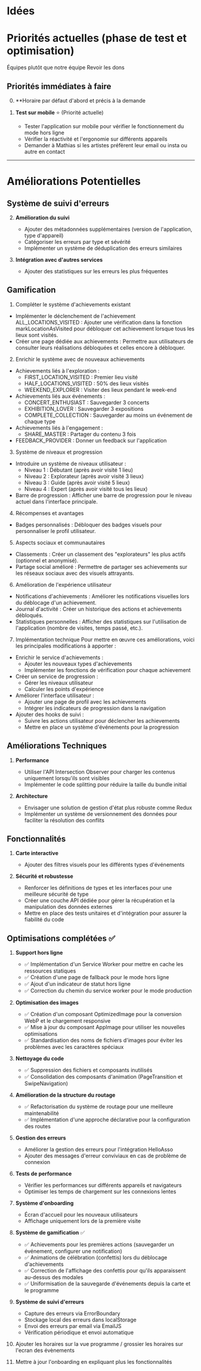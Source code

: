
# Idées 

# Priorités actuelles (phase de test et optimisation)

Équipes plutôt que notre équipe 
Revoir les dons 

## Priorités immédiates à faire 

0. **Horaire par défaut d'abord et précis à la demande 

1. **Test sur mobile** ⭐ (Priorité actuelle)
   - Tester l'application sur mobile pour vérifier le fonctionnement du mode hors ligne
   - Vérifier la réactivité et l'ergonomie sur différents appareils
   - Demander à Mathias si les artistes préfèrent leur email ou insta ou autre en contact

--------------------------
# Améliorations Potentielles 

## Système de suivi d'erreurs


2. **Amélioration du suivi**
   * Ajouter des métadonnées supplémentaires (version de l'application, type d'appareil)
   * Catégoriser les erreurs par type et sévérité
   * Implémenter un système de déduplication des erreurs similaires

3. **Intégration avec d'autres services**
   * Ajouter des statistiques sur les erreurs les plus fréquentes


## Gamification

1. Compléter le système d'achievements existant
* Implémenter le déclenchement de l'achievement ALL_LOCATIONS_VISITED : Ajouter une vérification dans la fonction markLocationAsVisited pour débloquer cet achievement lorsque tous les lieux sont visités.
* Créer une page dédiée aux achievements : Permettre aux utilisateurs de consulter leurs réalisations débloquées et celles encore à débloquer.

2. Enrichir le système avec de nouveaux achievements
* Achievements liés à l'exploration :
   * FIRST_LOCATION_VISITED : Premier lieu visité
   * HALF_LOCATIONS_VISITED : 50% des lieux visités
   * WEEKEND_EXPLORER : Visiter des lieux pendant le week-end
* Achievements liés aux événements :
   * CONCERT_ENTHUSIAST : Sauvegarder 3 concerts
   * EXHIBITION_LOVER : Sauvegarder 3 expositions
   * COMPLETE_COLLECTION : Sauvegarder au moins un événement de chaque type
* Achievements liés à l'engagement :
   * SHARE_MASTER : Partager du contenu 3 fois
* FEEDBACK_PROVIDER : Donner un feedback sur l'application

3. Système de niveaux et progression
* Introduire un système de niveaux utilisateur :
   * Niveau 1 : Débutant (après avoir visité 1 lieu)
   * Niveau 2 : Explorateur (après avoir visité 3 lieux)
   * Niveau 3 : Guide (après avoir visité 5 lieux)
   * Niveau 4 : Expert (après avoir visité tous les lieux)
* Barre de progression : Afficher une barre de progression pour le niveau actuel dans l'interface principale.

4. Récompenses et avantages
* Badges personnalisés : Débloquer des badges visuels pour personnaliser le profil utilisateur.

5. Aspects sociaux et communautaires
* Classements : Créer un classement des "explorateurs" les plus actifs (optionnel et anonymisé).
* Partage social amélioré : Permettre de partager ses achievements sur les réseaux sociaux avec des visuels attrayants.

6. Amélioration de l'expérience utilisateur
* Notifications d'achievements : Améliorer les notifications visuelles lors du déblocage d'un achievement.
* Journal d'activité : Créer un historique des actions et achievements débloqués.
* Statistiques personnelles : Afficher des statistiques sur l'utilisation de l'application (nombre de visites, temps passé, etc.).

7. Implémentation technique
Pour mettre en œuvre ces améliorations, voici les principales modifications à apporter :

* Enrichir le service d'achievements :
   * Ajouter les nouveaux types d'achievements
   * Implémenter les fonctions de vérification pour chaque achievement
* Créer un service de progression :
   * Gérer les niveaux utilisateur
   * Calculer les points d'expérience
* Améliorer l'interface utilisateur :
   * Ajouter une page de profil avec les achievements
   * Intégrer les indicateurs de progression dans la navigation
* Ajouter des hooks de suivi :
   * Suivre les actions utilisateur pour déclencher les achievements
   * Mettre en place un système d'événements pour la progression

## Améliorations Techniques

1. **Performance**
   - Utiliser l'API Intersection Observer pour charger les contenus uniquement lorsqu'ils sont visibles
   - Implémenter le code splitting pour réduire la taille du bundle initial

2. **Architecture**
   - Envisager une solution de gestion d'état plus robuste comme Redux
   - Implémenter un système de versionnement des données pour faciliter la résolution des conflits

## Fonctionnalités

1. **Carte interactive**
   - Ajouter des filtres visuels pour les différents types d'événements

2. **Sécurité et robustesse**
   - Renforcer les définitions de types et les interfaces pour une meilleure sécurité de type
   - Créer une couche API dédiée pour gérer la récupération et la manipulation des données externes
   - Mettre en place des tests unitaires et d'intégration pour assurer la fiabilité du code

## Optimisations complétées ✅

1. **Support hors ligne**
   - ✅ Implémentation d'un Service Worker pour mettre en cache les ressources statiques
   - ✅ Création d'une page de fallback pour le mode hors ligne
   - ✅ Ajout d'un indicateur de statut hors ligne
   - ✅ Correction du chemin du service worker pour le mode production

2. **Optimisation des images**
   - ✅ Création d'un composant OptimizedImage pour la conversion WebP et le chargement responsive
   - ✅ Mise à jour du composant AppImage pour utiliser les nouvelles optimisations
   - ✅ Standardisation des noms de fichiers d'images pour éviter les problèmes avec les caractères spéciaux

3. **Nettoyage du code**
   - ✅ Suppression des fichiers et composants inutilisés
   - ✅ Consolidation des composants d'animation (PageTransition et SwipeNavigation)

4. **Amélioration de la structure du routage**
   - ✅ Refactorisation du système de routage pour une meilleure maintenabilité
   - ✅ Implémentation d'une approche déclarative pour la configuration des routes

4. **Gestion des erreurs**
   - Améliorer la gestion des erreurs pour l'intégration HelloAsso
   - Ajouter des messages d'erreur conviviaux en cas de problème de connexion

4. **Tests de performance**
   - Vérifier les performances sur différents appareils et navigateurs
   - Optimiser les temps de chargement sur les connexions lentes

5. **Système d'onboarding**
   - Écran d'accueil pour les nouveaux utilisateurs
   - Affichage uniquement lors de la première visite

6. **Système de gamification** ✅
   - ✅ Achievements pour les premières actions (sauvegarder un événement, configurer une notification)
   - ✅ Animations de célébration (confettis) lors du déblocage d'achievements
   - ✅ Correction de l'affichage des confettis pour qu'ils apparaissent au-dessus des modales
   - ✅ Uniformisation de la sauvegarde d'événements depuis la carte et le programme

7. **Système de suivi d'erreurs**
   - Capture des erreurs via ErrorBoundary
   - Stockage local des erreurs dans localStorage
   - Envoi des erreurs par email via EmailJS
   - Vérification périodique et envoi automatique

8. Ajouter les horaires sur la vue programme / grossier les horaires sur l'ecran des évènements

9. Mettre à jour l'onboarding en expliquant plus les fonctionnalités

